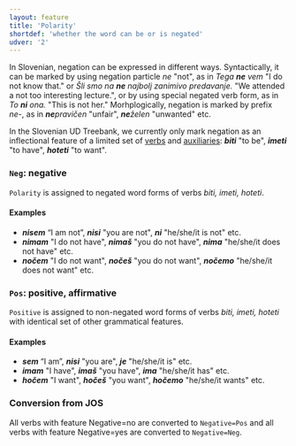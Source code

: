 ```yaml
---
layout: feature
title: 'Polarity'
shortdef: 'whether the word can be or is negated'
udver: '2'
---
```


In Slovenian, negation can be expressed in different ways. Syntactically, it can be marked by using negation particle _ne_ "not", as in _Tega <b>ne</b> vem_ "I do not know that." or _Šli smo na <b>ne</b> najbolj zanimivo predavanje._ "We attended a not too interesting lecture.", or by using special negated verb form, as in _To <b>ni</b> ona._ "This is not her." Morhplogically, negation is marked by prefix _ne-_, as in _<b>ne</b>pravičen_ "unfair", _<b>ne</b>želen_ "unwanted" etc.

In the Slovenian UD Treebank, we currently only mark negation as an inflectional feature of a limited set of [verbs](VERB) and [auxiliaries](AUX): _<b>biti</b>_ "to be", _<b>imeti</b>_ "to have", _<b>hoteti</b>_ "to want".

### <a name="Neg">`Neg`</a>: negative

`Polarity` is assigned to negated word forms of verbs _biti, imeti, hoteti_.

#### Examples

* _<b>nisem</b>_ “I am not”, _<b>nisi</b>_ "you are not", _<b>ni</b>_ "he/she/it is not" etc.
* _<b>nimam</b>_ "I do not have", _<b>nimaš</b>_ "you do not have", _<b>nima</b>_ "he/she/it does not have" etc.
* _<b>nočem</b>_ "I do not want", _<b>nočeš</b>_ "you do not want", _<b>nočemo</b>_ "he/she/it does not want" etc.

### <a name="Pos">`Pos`</a>: positive, affirmative

`Positive` is assigned to non-negated word forms of verbs _biti, imeti, hoteti_ with identical set of other grammatical features.

#### Examples

* _<b>sem</b>_ “I am”, _<b>nisi</b>_ "you are", _<b>je</b>_ "he/she/it is" etc.
* _<b>imam</b>_ "I have", _<b>imaš</b>_ "you have", _<b>ima</b>_ "he/she/it has" etc.
* _<b>hočem</b>_ "I want", _<b>hočeš</b>_ "you want", _<b>hočemo</b>_ "he/she/it wants" etc.

### Conversion from JOS

All verbs with feature Negative=no are converted to `Negative=Pos` and all verbs with feature Negative=yes are converted to `Negative=Neg`.
<!-- Interlanguage links updated Pá kvě 14 11:08:38 CEST 2021 -->
